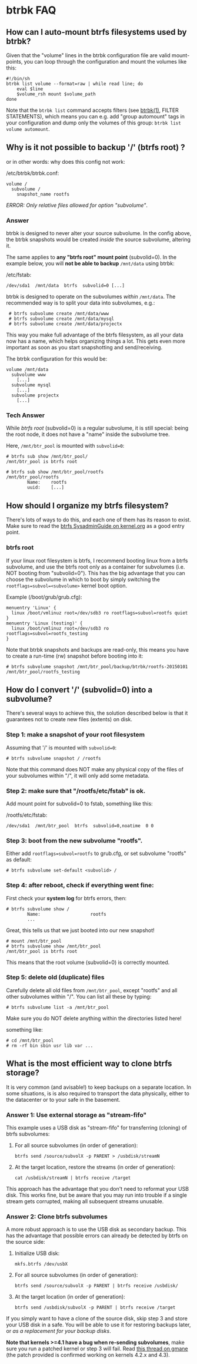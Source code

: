 btrbk FAQ
=========

How can I auto-mount btrfs filesystems used by btrbk?
-----------------------------------------------------

Given that the "volume" lines in the btrbk configuration file are
valid mount-points, you can loop through the configuration and mount
the volumes like this:

    #!/bin/sh
    btrbk list volume --format=raw | while read line; do
        eval $line
        $volume_rsh mount $volume_path
    done

Note that the `btrbk list` command accepts filters (see [btrbk(1)],
FILTER STATEMENTS), which means you can e.g. add "group automount"
tags in your configuration and dump only the volumes of this group:
`btrbk list volume automount`.

  [btrbk(1)]: http://www.digint.ch/btrbk/doc/btrbk.html


Why is it not possible to backup '/' (btrfs root) ?
---------------------------------------------------

or in other words: why does this config not work:

/etc/btrbk/btrbk.conf:

    volume /
      subvolume /
        snapshot_name rootfs

*ERROR: Only relative files allowed for option "subvolume"*.


### Answer

btrbk is designed to never alter your source subvolume. In the config
above, the btrbk snapshots would be created *inside* the source
subvolume, altering it.

The same applies to **any "btrfs root" mount point** (subvolid=0). In
the example below, you will **not be able to backup** `/mnt/data`
using btrbk:

/etc/fstab:

    /dev/sda1  /mnt/data  btrfs  subvolid=0 [...]

btrbk is designed to operate on the subvolumes *within* `/mnt/data`.
The recommended way is to split your data into subvolumes, e.g.:

     # btrfs subvolume create /mnt/data/www
     # btrfs subvolume create /mnt/data/mysql
     # btrfs subvolume create /mnt/data/projectx

This way you make full advantage of the btrfs filesystem, as all your
data now has a name, which helps organizing things a lot. This gets
even more important as soon as you start snapshotting and
send/receiving.

The btrbk configuration for this would be:

    volume /mnt/data
      subvolume www
        [...]
      subvolume mysql
        [...]
      subvolume projectx
        [...]


### Tech Answer

While *btrfs root* (subvolid=0) is a regular subvolume, it is still
special: being the root node, it does not have a "name" inside the
subvolume tree.

Here, `/mnt/btr_pool` is mounted with `subvolid=0`:

    # btrfs sub show /mnt/btr_pool/
    /mnt/btr_pool is btrfs root

    # btrfs sub show /mnt/btr_pool/rootfs
    /mnt/btr_pool/rootfs
            Name:    rootfs
            uuid:    [...]


How should I organize my btrfs filesystem?
------------------------------------------

There's lots of ways to do this, and each one of them has its reason
to exist. Make sure to read the [btrfs SysadminGuide on
kernel.org](https://btrfs.wiki.kernel.org/index.php/SysadminGuide) as
a good entry point.

<!-- TODO: add links to recommendations for ubuntu and other distros -->


### btrfs root

If your linux root filesystem is btrfs, I recommend booting linux from
a btrfs subvolume, and use the btrfs root only as a container for
subvolumes (i.e. NOT booting from "subvolid=0"). This has the big
advantage that you can choose the subvolume in which to boot by simply
switching the `rootflags=subvol=<subvolume>` kernel boot option.

Example (/boot/grub/grub.cfg):

    menuentry 'Linux' {
      linux /boot/vmlinuz root=/dev/sdb3 ro rootflags=subvol=rootfs quiet
    }
    menuentry 'Linux (testing)' {
      linux /boot/vmlinuz root=/dev/sdb3 ro rootflags=subvol=rootfs_testing
    }

Note that btrbk snapshots and backups are read-only, this means you
have to create a run-time (rw) snapshot before booting into it:

    # btrfs subvolume snapshot /mnt/btr_pool/backup/btrbk/rootfs-20150101 /mnt/btr_pool/rootfs_testing


How do I convert '/' (subvolid=0) into a subvolume?
---------------------------------------------------

There's several ways to achieve this, the solution described below is
that it guarantees not to create new files (extents) on disk.

### Step 1: make a snapshot of your root filesystem

Assuming that '/' is mounted with `subvolid=0`:

    # btrfs subvolume snapshot / /rootfs

Note that this command does NOT make any physical copy of the files of
your subvolumes within "/", it will only add some metadata.


### Step 2: make sure that "/rootfs/etc/fstab" is ok.

Add mount point for subvolid=0 to fstab, something like this:

/rootfs/etc/fstab:

    /dev/sda1  /mnt/btr_pool  btrfs  subvolid=0,noatime  0 0


### Step 3: boot from the new subvolume "rootfs".

Either add `rootflags=subvol=rootfs` to grub.cfg, or set subvolume
"rootfs" as default:

    # btrfs subvolume set-default <subvolid> /


### Step 4: after reboot, check if everything went fine:

First check your **system log** for btrfs errors, then:

    # btrfs subvolume show /
            Name:                   rootfs
            ...

Great, this tells us that we just booted into our new snapshot!

    # mount /mnt/btr_pool
    # btrfs subvolume show /mnt/btr_pool
    /mnt/btr_pool is btrfs root

This means that the root volume (subvolid=0) is correctly mounted.


### Step 5: delete old (duplicate) files

Carefully delete all old files from `/mnt/btr_pool`, except "rootfs"
and all other subvolumes within "/". You can list all these by typing:

    # btrfs subvolume list -a /mnt/btr_pool

Make sure you do NOT delete anything within the directories listed
here!

something like:

    # cd /mnt/btr_pool
    # rm -rf bin sbin usr lib var ...


What is the most efficient way to clone btrfs storage?
------------------------------------------------------

It is very common (and avisable!) to keep backups on a separate
location. In some situations, is is also required to transport the
data physically, either to the datacenter or to your safe in the
basement.

### Answer 1: Use external storage as "stream-fifo"

This example uses a USB disk as "stream-fifo" for transferring
(cloning) of btrfs subvolumes:

1. For all source subvolumes (in order of generation):

    `btrfs send /source/subvolX -p PARENT > /usbdisk/streamN`

2. At the target location, restore the streams (in order of
   generation):

    `cat /usbdisk/streamN | btrfs receive /target`

This approach has the advantage that you don't need to reformat your
USB disk. This works fine, but be aware that you may run into trouble
if a single stream gets corrupted, making all subsequent streams
unusable.

### Answer 2: Clone btrfs subvolumes

A more robust approach is to use the USB disk as secondary backup.
This has the advantage that possible errors can already be detected by
btrfs on the source side:

1. Initialize USB disk:

    `mkfs.btrfs /dev/usbX`

2. For all source subvolumes (in order of generation):

    `btrfs send /source/subvolX -p PARENT | btrfs receive /usbdisk/`

3. At the target location (in order of generation):

    `btrfs send /usbdisk/subvolX -p PARENT | btrfs receive /target`

If you simply want to have a clone of the source disk, skip step 3 and
store your USB disk in a safe. You will be able to use it for
restoring backups later, or *as a replacement for your backup disks*.

**Note that kernels >=4.1 have a bug when re-sending subvolumes**,
make sure you run a patched kernel or step 3 will fail. Read
[this thread on gmane](http://thread.gmane.org/gmane.comp.file-systems.btrfs/48798)
(the patch provided is confirmed working on kernels 4.2.x and 4.3).
